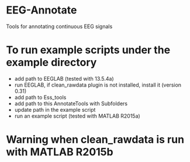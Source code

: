 # EEG-Annotate
Tools for annotating continuous EEG signals

# To run example scripts under the example directory
- add path to EEGLAB (tested with 13.5.4a)
- run EEGLAB, if clean_rawdata plugin is not installed, install it (version 0.31)
- add path to Ess_tools
- add path to this AnnotateTools with Subfolders
- update path in the example script
- run an example script (tested with MATLAB R2015a)

# Warning when clean_rawdata is run with MATLAB R2015b
